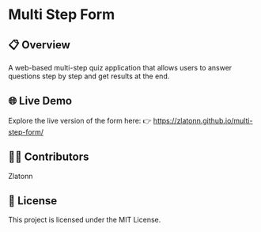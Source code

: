 # Multi Step Form

## 📋 Overview

A web-based multi-step quiz application that allows users to answer questions step by step and get results at the end.

## 🌐 Live Demo

Explore the live version of the form here:
👉 https://zlatonn.github.io/multi-step-form/

## 🧑‍💻 Contributors

Zlatonn

## 📜 License

This project is licensed under the MIT License.
